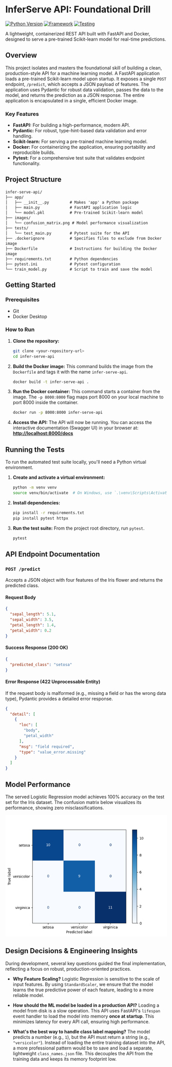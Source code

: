 # InferServe API: Foundational Drill

[![Python Version](https://img.shields.io/badge/python-3.11-blue.svg)](https://www.python.org/downloads/release/python-3110/)
[![Framework](https://img.shields.io/badge/Framework-FastAPI-green.svg)](https://fastapi.tiangolo.com/)
[![Testing](https://img.shields.io/badge/Testing-Pytest-blueviolet.svg)](https://pytest.org/)

A lightweight, containerized REST API built with FastAPI and Docker, designed to serve a pre-trained Scikit-learn model for real-time predictions.

## Overview

This project isolates and masters the foundational skill of building a clean, production-style API for a machine learning model. A FastAPI application loads a pre-trained Scikit-learn model upon startup. It exposes a single `POST` endpoint, `/predict`, which accepts a JSON payload of features. The application uses Pydantic for robust data validation, passes the data to the model, and returns the prediction as a JSON response. The entire application is encapsulated in a single, efficient Docker image.

### Key Features
*   **FastAPI:** For building a high-performance, modern API.
*   **Pydantic:** For robust, type-hint-based data validation and error handling.
*   **Scikit-learn:** For serving a pre-trained machine learning model.
*   **Docker:** For containerizing the application, ensuring portability and reproducible builds.
*   **Pytest:** For a comprehensive test suite that validates endpoint functionality.

## Project Structure
```
infer-serve-api/
├── app/
│   ├── __init__.py         # Makes 'app' a Python package
│   ├── main.py             # FastAPI application logic
│   └── model.pkl           # Pre-trained Scikit-learn model
├── images/
│   └── confusion_matrix.png # Model performance visualization
├── tests/
│   └── test_main.py        # Pytest suite for the API
├── .dockerignore           # Specifies files to exclude from Docker image
├── Dockerfile              # Instructions for building the Docker image
├── requirements.txt        # Python dependencies
├── pytest.ini              # Pytest configuration
└── train_model.py          # Script to train and save the model
```

## Getting Started

### Prerequisites
*   Git
*   Docker Desktop

### How to Run
1.  **Clone the repository:**
    ```bash
    git clone <your-repository-url>
    cd infer-serve-api
    ```

2.  **Build the Docker image:**
    This command builds the image from the `Dockerfile` and tags it with the name `infer-serve-api`.
    ```bash
    docker build -t infer-serve-api .
    ```

3.  **Run the Docker container:**
    This command starts a container from the image. The `-p 8000:8000` flag maps port 8000 on your local machine to port 8000 inside the container.
    ```bash
    docker run -p 8000:8000 infer-serve-api
    ```

4.  **Access the API:**
    The API will now be running. You can access the interactive documentation (Swagger UI) in your browser at:
    **[http://localhost:8000/docs](http://localhost:8000/docs)**

## Running the Tests
To run the automated test suite locally, you'll need a Python virtual environment.

1.  **Create and activate a virtual environment:**
    ```bash
    python -m venv venv
    source venv/bin/activate  # On Windows, use `.\venv\Scripts\Activate.ps1`
    ```

2.  **Install dependencies:**
    ```bash
    pip install -r requirements.txt
    pip install pytest httpx
    ```

3.  **Run the test suite:**
    From the project root directory, run `pytest`.
    ```bash
    pytest
    ```

## API Endpoint Documentation

### `POST /predict`
Accepts a JSON object with four features of the Iris flower and returns the predicted class.

#### Request Body
```json
{
  "sepal_length": 5.1,
  "sepal_width": 3.5,
  "petal_length": 1.4,
  "petal_width": 0.2
}
```

#### Success Response (200 OK)
```json
{
  "predicted_class": "setosa"
}
```

#### Error Response (422 Unprocessable Entity)
If the request body is malformed (e.g., missing a field or has the wrong data type), Pydantic provides a detailed error response.
```json
{
  "detail": [
    {
      "loc": [
        "body",
        "petal_width"
      ],
      "msg": "field required",
      "type": "value_error.missing"
    }
  ]
}
```
## Model Performance
The served Logistic Regression model achieves 100% accuracy on the test set for the Iris dataset. The confusion matrix below visualizes its performance, showing zero misclassifications.

![Confusion Matrix for Iris Classification](images/confusionMatrix.png)

## Design Decisions & Engineering Insights

During development, several key questions guided the final implementation, reflecting a focus on robust, production-oriented practices.

*   **Why Feature Scaling?**
    Logistic Regression is sensitive to the scale of input features. By using `StandardScaler`, we ensure that the model learns the true predictive power of each feature, leading to a more reliable model.

*   **How should the ML model be loaded in a production API?**
    Loading a model from disk is a slow operation. This API uses FastAPI's `lifespan` event handler to load the model into memory **once at startup**. This minimizes latency for every API call, ensuring high performance.

*   **What's the best way to handle class label mapping?**
    The model predicts a number (e.g., `1`), but the API must return a string (e.g., `"versicolor"`). Instead of loading the entire training dataset into the API, a more professional pattern would be to save and load a separate, lightweight `class_names.json` file. This decouples the API from the training data and keeps its memory footprint low.